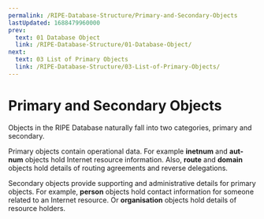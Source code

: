 ```yaml
---
permalink: /RIPE-Database-Structure/Primary-and-Secondary-Objects
lastUpdated: 1688479960000
prev:
  text: 01 Database Object
  link: /RIPE-Database-Structure/01-Database-Object/
next:
  text: 03 List of Primary Objects
  link: /RIPE-Database-Structure/03-List-of-Primary-Objects/
---
```


# Primary and Secondary Objects

Objects in the RIPE Database naturally fall into two categories, primary and secondary.

Primary objects contain operational data. For example **inetnum** and **aut-num** objects hold Internet resource information. Also, **route** and **domain** objects hold details of routing agreements and reverse delegations.

Secondary objects provide supporting and administrative details for primary objects. For example, **person** objects hold contact information for someone related to an Internet resource. Or **organisation** objects hold details of resource holders.
